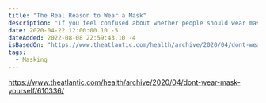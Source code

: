 ```yaml
---
title: "The Real Reason to Wear a Mask"
description: "If you feel confused about whether people should wear masks and why and what kind, you’re not alone. COVID-19 is a novel disease and we’re learning new things about it every day. However, much of the confusion around masks stems from the conflation of two very different functions of masks."
date: 2020-04-22 12:00:00.10 -5
dateAdded: 2022-08-08 22:59:43.10 -4
isBasedOn: "https://www.theatlantic.com/health/archive/2020/04/dont-wear-mask-yourself/610336/"
tags:
  - Masking
---
```


https://www.theatlantic.com/health/archive/2020/04/dont-wear-mask-yourself/610336/
